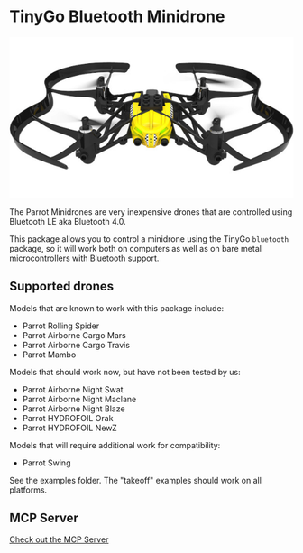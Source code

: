 # TinyGo Bluetooth Minidrone

![Minidrone](./images/minidrone.jpg)

The Parrot Minidrones are very inexpensive drones that are controlled using Bluetooth LE aka Bluetooth 4.0.

This package allows you to control a minidrone using the TinyGo `bluetooth` package, so it will work both on computers as well as on bare metal microcontrollers with Bluetooth support.

## Supported drones

Models that are known to work with this package include:

- Parrot Rolling Spider
- Parrot Airborne Cargo Mars
- Parrot Airborne Cargo Travis
- Parrot Mambo

Models that should work now, but have not been tested by us:

- Parrot Airborne Night Swat
- Parrot Airborne Night Maclane
- Parrot Airborne Night Blaze
- Parrot HYDROFOIL Orak
- Parrot HYDROFOIL NewZ

Models that will require additional work for compatibility:

- Parrot Swing

See the examples folder. The "takeoff" examples should work on all platforms.

## MCP Server

[Check out the MCP Server](./cmd/mcp-minidrone)

